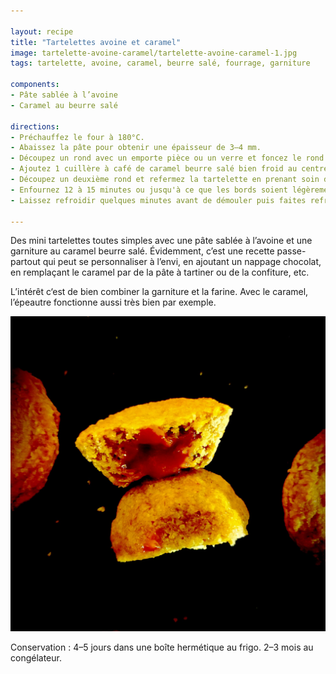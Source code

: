 ```yaml
---

layout: recipe
title: "Tartelettes avoine et caramel"
image: tartelette-avoine-caramel/tartelette-avoine-caramel-1.jpg
tags: tartelette, avoine, caramel, beurre salé, fourrage, garniture

components:
- Pâte sablée à l’avoine
- Caramel au beurre salé

directions:
- Préchauffez le four à 180°C.
- Abaissez la pâte pour obtenir une épaisseur de 3–4 mm. 
- Découpez un rond avec un emporte pièce ou un verre et foncez le rond dans l’empreinte du moule à mini tartelettes.
- Ajoutez 1 cuillère à café de caramel beurre salé bien froid au centre de la tartelette.
- Découpez un deuxième rond et refermez la tartelette en prenant soin de bien coller les bords afin que le caramel ne puisse pas s'échapper lors de la cuisson. 
- Enfournez 12 à 15 minutes ou jusqu'à ce que les bords soient légèrement dorés et le dessus tout juste solide.
- Laissez refroidir quelques minutes avant de démouler puis faites refroidir à l'envers sur une grille. 

---
```


Des mini tartelettes toutes simples avec une pâte sablée à l’avoine et une garniture au caramel beurre salé. Évidemment, c’est une recette passe-partout qui peut se personnaliser à l’envi, en ajoutant un nappage chocolat, en remplaçant le caramel par de la pâte à tartiner ou de la confiture, etc.

L’intérêt c‘est de bien combiner la garniture et la farine. Avec le caramel, l’épeautre fonctionne aussi très bien par exemple.

![La surprise de la tartelette, c’est le fourrage au caramel beurre salé bien dégoulinant et intense en goût](../images/tartelette-avoine-caramel/tartelette-avoine-caramel-2.jpg)

Conservation&nbsp;: 4–5 jours dans une boîte hermétique au frigo. 2–3 mois au congélateur.